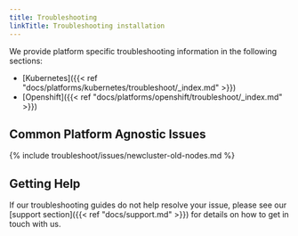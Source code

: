 ```yaml
---
title: Troubleshooting
linkTitle: Troubleshooting installation
---
```



We provide platform specific troubleshooting information in the following sections:

- [Kubernetes]({{< ref "docs/platforms/kubernetes/troubleshoot/_index.md" >}})
- [Openshift]({{< ref "docs/platforms/openshift/troubleshoot/_index.md" >}})

## Common Platform Agnostic Issues

{% include troubleshoot/issues/newcluster-old-nodes.md %}

## Getting Help

If our troubleshooting guides do not help resolve your issue, please see our
[support section]({{< ref "docs/support.md" >}}) for details on how
to get in touch with us.
